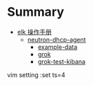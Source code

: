 # Summary

* [elk 操作手册](README.md)
	* [neutron-dhcp-agent](neutron-dhcp-agent.md)
		* [example-data](neutron-dhcp-agent/example-data.md)
		* [grok](neutron-dhcp-agent/grok.md)
		* [grok-test-kibana](neutron-dhcp-agent/grok-test-kibana.md)





vim  setting
:set ts=4
